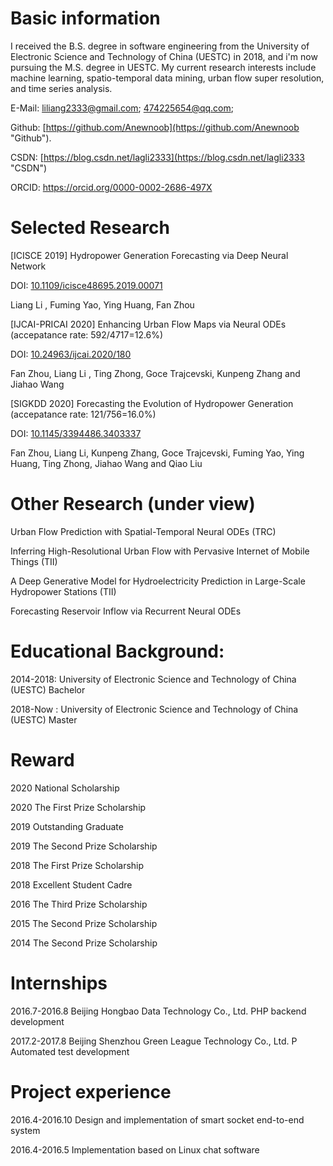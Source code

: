 # Basic information
I received the B.S. degree in software engineering from the University of Electronic Science and Technology of China (UESTC) in 2018, and i'm now pursuing the M.S. degree in UESTC. My current research interests include machine learning, spatio-temporal data mining, urban flow super resolution, and time series analysis.

E-Mail: liliang2333@gmail.com;  474225654@qq.com;

Github: [https://github.com/Anewnoob](https://github.com/Anewnoob "Github").

CSDN: [https://blog.csdn.net/lagli2333](https://blog.csdn.net/lagli2333 "CSDN")

ORCID: https://orcid.org/0000-0002-2686-497X

# Selected Research
[ICISCE 2019] Hydropower Generation Forecasting via Deep Neural Network

DOI: [10.1109/icisce48695.2019.00071](10.1109/icisce48695.2019.00071)

Liang Li , Fuming Yao, Ying Huang, Fan Zhou

[IJCAI-PRICAI 2020] Enhancing Urban Flow Maps via Neural ODEs (accepatance rate: 592/4717=12.6%)

DOI: [10.24963/ijcai.2020/180](10.24963/ijcai.2020/180)

Fan Zhou, Liang Li , Ting Zhong, Goce Trajcevski, Kunpeng Zhang and Jiahao Wang

[SIGKDD 2020] Forecasting the Evolution of Hydropower Generation (accepatance rate: 121/756=16.0%)

DOI: [10.1145/3394486.3403337](10.1145/3394486.3403337)

Fan Zhou, Liang Li, Kunpeng Zhang, Goce Trajcevski, Fuming Yao, Ying Huang, Ting Zhong, Jiahao Wang and Qiao Liu

# Other Research (under view)

Urban Flow Prediction with Spatial-Temporal Neural ODEs (TRC)

Inferring High-Resolutional Urban Flow with Pervasive Internet of Mobile Things (TII)

A Deep Generative Model for Hydroelectricity Prediction in Large-Scale Hydropower Stations (TII)

Forecasting Reservoir Inflow via Recurrent Neural ODEs

# Educational Background:
2014-2018: University of Electronic Science and Technology of China (UESTC)  Bachelor

2018-Now : University of Electronic Science and Technology of China (UESTC)  Master
        
# Reward
2020 National Scholarship

2020 The First Prize Scholarship

2019 Outstanding Graduate

2019 The Second Prize Scholarship

2018 The First Prize Scholarship

2018 Excellent Student Cadre

2016 The Third Prize Scholarship

2015 The Second Prize Scholarship

2014 The Second Prize Scholarship

# Internships
2016.7-2016.8 Beijing Hongbao Data Technology Co., Ltd. PHP backend development

2017.2-2017.8 Beijing Shenzhou Green League Technology Co., Ltd. P Automated test development

# Project experience
2016.4-2016.10 Design and implementation of smart socket end-to-end system

2016.4-2016.5 Implementation based on Linux chat software
